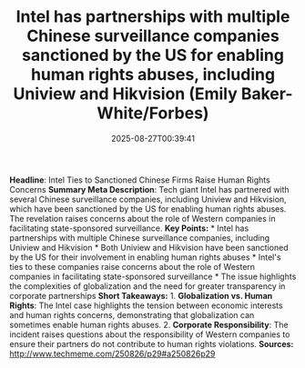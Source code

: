 ﻿---
title: "Intel has partnerships with multiple Chinese surveillance companies sanctioned by the US for enabling human rights abuses, including Uniview and Hikvision (Emily Baker-White/Forbes)"
date: "2025-08-27T00:39:41"
category: "Markets"
summary: ""
slug: "intel has partnerships with multiple chinese surveillance co"
source_urls:
  - "http://www.techmeme.com/250826/p29#a250826p29"
seo:
  title: "Intel has partnerships with multiple Chinese surveillance companies sanctioned by the US for enabling human rights abuses, including Uniview and Hikvision (Emily Baker-White/Forbes) | Hash n Hedge"
  description: ""
  keywords: ["news", "markets", "brief"]
---
**Headline**: Intel Ties to Sanctioned Chinese Firms Raise Human Rights Concerns  **Summary Meta Description**: Tech giant Intel has partnered with several Chinese surveillance companies, including Uniview and Hikvision, which have been sanctioned by the US for enabling human rights abuses. The revelation raises concerns about the role of Western companies in facilitating state-sponsored surveillance.  **Key Points:**  * Intel has partnerships with multiple Chinese surveillance companies, including Uniview and Hikvision * Both Uniview and Hikvision have been sanctioned by the US for their involvement in enabling human rights abuses * Intel's ties to these companies raise concerns about the role of Western companies in facilitating state-sponsored surveillance * The issue highlights the complexities of globalization and the need for greater transparency in corporate partnerships  **Short Takeaways:**  1. **Globalization vs. Human Rights**: The Intel case highlights the tension between economic interests and human rights concerns, demonstrating that globalization can sometimes enable human rights abuses. 2. **Corporate Responsibility**: The incident raises questions about the responsibility of Western companies to ensure their partners do not contribute to human rights violations.  **Sources:**  http://www.techmeme.com/250826/p29#a250826p29 
